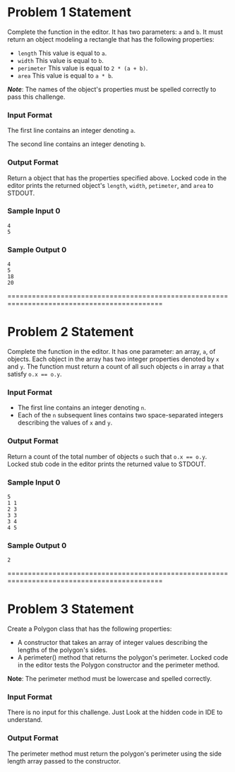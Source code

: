 # Problem 1 Statement
Complete the function in the editor. It has two parameters:  `a` and `b`. It must return an object modeling a rectangle that has the following properties:

* `length` This value is equal to `a`.
* `width` This value is equal to `b`.
* `perimeter` This value is equal to `2 * (a + b)`.
* `area` This value is equal to `a * b`.

___Note___: The names of the object's properties must be spelled correctly to pass this challenge.

### Input Format

The first line contains an integer denoting `a`.

The second line contains an integer denoting `b`.

### Output Format

Return a object that has the properties specified above. Locked code in the editor prints the returned object's `length`, `width`, `petimeter`, and `area` to STDOUT.

### Sample Input 0
```
4
5
```
### Sample Output 0
```
4
5
18
20
```

============================================================================================

# Problem 2 Statement

Complete the function in the editor. It has one parameter: an array, `a`, of objects. Each object in the array has two integer properties denoted by `x` and `y`. The function must return a count of all such objects `o` in array `a` that satisfy `o.x == o.y`.

### Input Format

* The first line contains an integer denoting `n`.
* Each of the `n` subsequent lines contains two space-separated integers describing the values of `x` and `y`.
### Output Format

Return a count of the total number of objects `o` such that `o.x == o.y`. Locked stub code in the editor prints the returned value to STDOUT.

### Sample Input 0
```
5
1 1
2 3
3 3
3 4
4 5
```
### Sample Output 0
```
2
```

============================================================================================

# Problem 3 Statement
Create a Polygon class that has the following properties:

* A constructor that takes an array of integer values describing the lengths of the polygon's sides.
* A perimeter() method that returns the polygon's perimeter.
Locked code in the editor tests the Polygon constructor and the perimeter method.

__Note__: The perimeter method must be lowercase and spelled correctly.

### Input Format

There is no input for this challenge. Just Look at the hidden code in IDE to understand.

### Output Format

The perimeter method must return the polygon's perimeter using the side length array passed to the constructor.